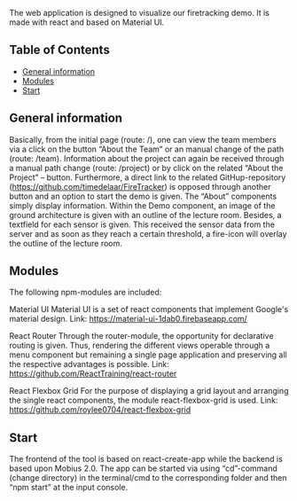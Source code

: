 The web application is designed to visualize our firetracking demo. It is made with react and based on Material UI.

## Table of Contents

- [General information](#general-information)
- [Modules](#modules)
- [Start](#start)

## General information
Basically, from the initial page (route: /), one can view the team members via a click on the button “About the Team” or an manual change of the path (route: /team). Information about the project can again be received through a manual path change (route: /project) or by click on the related “About the Project” – button. Furthermore, a direct link to the related GitHup-repository (https://github.com/timedelaar/FireTracker) is opposed through another button and an option to start the demo is given.
The “About” components simply display information.
Within the Demo component, an image of the ground architecture is given with an outline of the lecture room. Besides, a textfield for each sensor is given. This received the sensor data from the server and as soon as they reach a certain threshold, a fire-icon will overlay the outline of the lecture room.

## Modules
The following npm-modules are included:

Material UI
Material UI is a set of react components that implement Google's material design.
Link: https://material-ui-1dab0.firebaseapp.com/

React Router
Through the router-module, the opportunity for declarative routing is given. Thus, rendering the different views operable through a menu component but remaining a single page application and preserving all the respective advantages is possible.
Link: https://github.com/ReactTraining/react-router

React Flexbox Grid
For the purpose of displaying a grid layout and arranging the single react components, the module react-flexbox-grid is used.
Link: https://github.com/roylee0704/react-flexbox-grid


## Start
The frontend of the tool is based on react-create-app while the backend is based upon Mobius 2.0.
The app can be started via using “cd”-command (change directory) in the terminal/cmd to the corresponding folder and then “npm start” at the input console.
